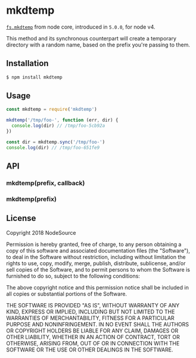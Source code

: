 # mkdtemp

[`fs.mkdtemp`](https://nodejs.org/api/fs.html#fs_fs_mkdtemp_prefix_options_callback) from node core, introduced in `5.0.0`, for node v4.

This method and its synchronous counterpart will create a temporary directory with a random name, based on the prefix you're passing to them.

## Installation

```bash
$ npm install mkdtemp
```

## Usage

```js
const mkdtemp = require('mkdtemp')

mkdtemp('/tmp/foo-', function (err, dir) {
  console.log(dir) // /tmp/foo-5cb92a
})

const dir = mkdtemp.sync('/tmp/foo-')
console.log(dir) // /tmp/foo-651fe9
```

## API

### mkdtemp(prefix, callback)
### mkdtemp(prefix)

## License

Copyright 2018 NodeSource

Permission is hereby granted, free of charge, to any person obtaining a copy of this software and associated documentation files (the "Software"), to deal in the Software without restriction, including without limitation the rights to use, copy, modify, merge, publish, distribute, sublicense, and/or sell copies of the Software, and to permit persons to whom the Software is furnished to do so, subject to the following conditions:

The above copyright notice and this permission notice shall be included in all copies or substantial portions of the Software.

THE SOFTWARE IS PROVIDED "AS IS", WITHOUT WARRANTY OF ANY KIND, EXPRESS OR IMPLIED, INCLUDING BUT NOT LIMITED TO THE WARRANTIES OF MERCHANTABILITY, FITNESS FOR A PARTICULAR PURPOSE AND NONINFRINGEMENT. IN NO EVENT SHALL THE AUTHORS OR COPYRIGHT HOLDERS BE LIABLE FOR ANY CLAIM, DAMAGES OR OTHER LIABILITY, WHETHER IN AN ACTION OF CONTRACT, TORT OR OTHERWISE, ARISING FROM, OUT OF OR IN CONNECTION WITH THE SOFTWARE OR THE USE OR OTHER DEALINGS IN THE SOFTWARE.